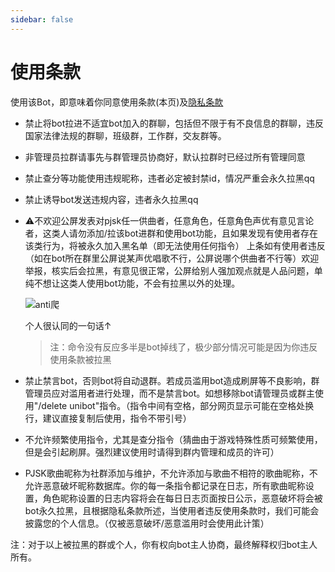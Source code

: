```yaml
---
sidebar: false
---
```

# 使用条款

使用该Bot，即意味着你同意使用条款(本页)及[隐私条款](/privacy/)

- 禁止将bot拉进不适宜bot加入的群聊，包括但不限于有不良信息的群聊，违反国家法律法规的群聊，班级群，工作群，交友群等。
- 非管理员拉群请事先与群管理员协商好，默认拉群时已经过所有管理同意
- 禁止查分等功能使用违规昵称，违者必定被封禁id，情况严重会永久拉黑qq
- 禁止诱导bot发送违规内容，违者永久拉黑qq
- ⚠不欢迎公屏发表对pjsk任一供曲者，任意角色，任意角色声优有意见言论者，这类人请勿添加/拉该bot进群和使用bot功能，且如果发现有使用者存在该类行为，将被永久加入黑名单（即无法使用任何指令）
上条如有使用者违反（如在bot所在群里公屏说某声优唱歌不行，公屏说哪个供曲者不行等）欢迎举报，核实后会拉黑，有意见很正常，公屏给别人强加观点就是人品问题，单纯不想让这类人使用bot功能，不会有拉黑以外的处理。
    
    ![anti爬](/anti爬.png)

   个人很认同的一句话↑
    >注：命令没有反应多半是bot掉线了，极少部分情况可能是因为你违反使用条款被拉黑

- 禁止禁言bot，否则bot将自动退群。若成员滥用bot造成刷屏等不良影响，群管理员应对滥用者进行处理，而不是禁言bot。如想移除bot请管理员或群主使用"/delete unibot"指令。（指令中间有空格，部分网页显示可能在空格处换行，建议直接复制后使用，指令不带引号）
- 不允许频繁使用指令，尤其是查分指令（猜曲由于游戏特殊性质可频繁使用，但是会引起刷屏。强烈建议使用时请得到群内管理和成员的许可）
- PJSK歌曲昵称为社群添加与维护，不允许添加与歌曲不相符的歌曲昵称，不允许恶意破坏昵称数据库。你的每一条指令都记录在日志，所有歌曲昵称设置，角色昵称设置的日志内容将会在每日日志页面按日公示，恶意破坏将会被bot永久拉黑，且根据隐私条款所述，当使用者违反使用条款时，我们可能会披露您的个人信息。（仅被恶意破坏/恶意滥用时会使用此计策）

注：对于以上被拉黑的群或个人，你有权向bot主人协商，最终解释权归bot主人所有。
